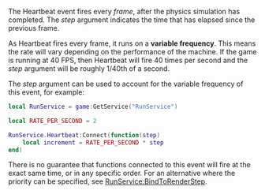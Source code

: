 The Heartbeat event fires every _frame_, after the physics simulation has completed. The _step_ argument indicates the time that has elapsed since the previous frame.

As Heartbeat fires every frame, it runs on a **variable frequency**. This means the rate will vary depending on the performance of the machine. If the game is running at 40 FPS, then Heartbeat will fire 40 times per second and the _step_ argument will be roughly 1/40th of a second.

The _step_ argument can be used to account for the variable frequency of this event, for example:

```Lua
local RunService = game:GetService("RunService")

local RATE_PER_SECOND = 2

RunService.Heartbeat:Connect(function(step)
	local increment = RATE_PER_SECOND * step
end)
``` 

There is no guarantee that functions connected to this event will fire at the exact same time, or in any specific order. For an alternative where the priority can be specified, see [RunService:BindToRenderStep](https://developer.roblox.com/en-us/api-reference/function/RunService/BindToRenderStep).